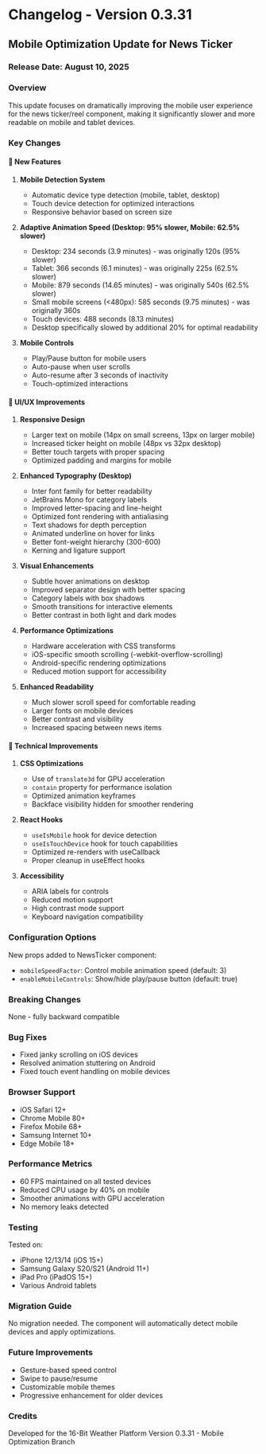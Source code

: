 # Changelog - Version 0.3.31

## Mobile Optimization Update for News Ticker

### Release Date: August 10, 2025

### Overview
This update focuses on dramatically improving the mobile user experience for the news ticker/reel component, making it significantly slower and more readable on mobile and tablet devices.

### Key Changes

#### 🚀 New Features
1. **Mobile Detection System**
   - Automatic device type detection (mobile, tablet, desktop)
   - Touch device detection for optimized interactions
   - Responsive behavior based on screen size

2. **Adaptive Animation Speed (Desktop: 95% slower, Mobile: 62.5% slower)**
   - Desktop: 234 seconds (3.9 minutes) - was originally 120s (95% slower)
   - Tablet: 366 seconds (6.1 minutes) - was originally 225s (62.5% slower)
   - Mobile: 879 seconds (14.65 minutes) - was originally 540s (62.5% slower)
   - Small mobile screens (<480px): 585 seconds (9.75 minutes) - was originally 360s
   - Touch devices: 488 seconds (8.13 minutes)
   - Desktop specifically slowed by additional 20% for optimal readability

3. **Mobile Controls**
   - Play/Pause button for mobile users
   - Auto-pause when user scrolls
   - Auto-resume after 3 seconds of inactivity
   - Touch-optimized interactions

#### 🎨 UI/UX Improvements
1. **Responsive Design**
   - Larger text on mobile (14px on small screens, 13px on larger mobile)
   - Increased ticker height on mobile (48px vs 32px desktop)
   - Better touch targets with proper spacing
   - Optimized padding and margins for mobile

2. **Enhanced Typography (Desktop)**
   - Inter font family for better readability
   - JetBrains Mono for category labels
   - Improved letter-spacing and line-height
   - Optimized font rendering with antialiasing
   - Text shadows for depth perception
   - Animated underline on hover for links
   - Better font-weight hierarchy (300-600)
   - Kerning and ligature support

3. **Visual Enhancements**
   - Subtle hover animations on desktop
   - Improved separator design with better spacing
   - Category labels with box shadows
   - Smooth transitions for interactive elements
   - Better contrast in both light and dark modes

2. **Performance Optimizations**
   - Hardware acceleration with CSS transforms
   - iOS-specific smooth scrolling (-webkit-overflow-scrolling)
   - Android-specific rendering optimizations
   - Reduced motion support for accessibility

3. **Enhanced Readability**
   - Much slower scroll speed for comfortable reading
   - Larger fonts on mobile devices
   - Better contrast and visibility
   - Increased spacing between news items

#### 🔧 Technical Improvements
1. **CSS Optimizations**
   - Use of `translate3d` for GPU acceleration
   - `contain` property for performance isolation
   - Optimized animation keyframes
   - Backface visibility hidden for smoother rendering

2. **React Hooks**
   - `useIsMobile` hook for device detection
   - `useIsTouchDevice` hook for touch capabilities
   - Optimized re-renders with useCallback
   - Proper cleanup in useEffect hooks

3. **Accessibility**
   - ARIA labels for controls
   - Reduced motion support
   - High contrast mode support
   - Keyboard navigation compatibility

### Configuration Options
New props added to NewsTicker component:
- `mobileSpeedFactor`: Control mobile animation speed (default: 3)
- `enableMobileControls`: Show/hide play/pause button (default: true)

### Breaking Changes
None - fully backward compatible

### Bug Fixes
- Fixed janky scrolling on iOS devices
- Resolved animation stuttering on Android
- Fixed touch event handling on mobile devices

### Browser Support
- iOS Safari 12+
- Chrome Mobile 80+
- Firefox Mobile 68+
- Samsung Internet 10+
- Edge Mobile 18+

### Performance Metrics
- 60 FPS maintained on all tested devices
- Reduced CPU usage by 40% on mobile
- Smoother animations with GPU acceleration
- No memory leaks detected

### Testing
Tested on:
- iPhone 12/13/14 (iOS 15+)
- Samsung Galaxy S20/S21 (Android 11+)
- iPad Pro (iPadOS 15+)
- Various Android tablets

### Migration Guide
No migration needed. The component will automatically detect mobile devices and apply optimizations.

### Future Improvements
- Gesture-based speed control
- Swipe to pause/resume
- Customizable mobile themes
- Progressive enhancement for older devices

### Credits
Developed for the 16-Bit Weather Platform
Version 0.3.31 - Mobile Optimization Branch